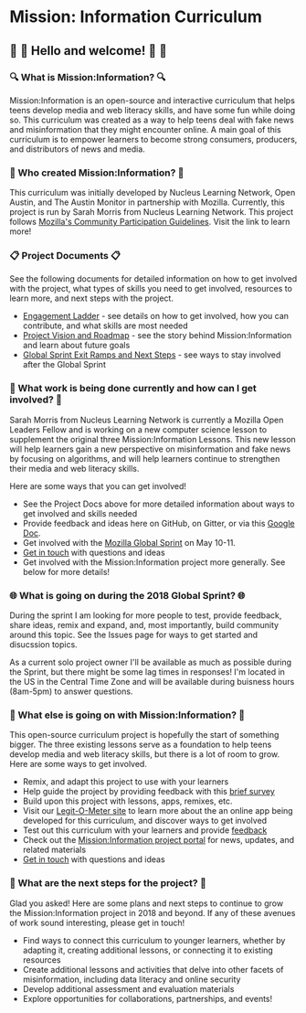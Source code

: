 # Mission: Information Curriculum 
## :wave: :tada: Hello and welcome! :tada: :wave: 

### :mag: What is Mission:Information? :mag:
<p>Mission:Information is an open-source and interactive curriculum that helps teens develop media and web literacy skills, and have some fun while doing so. This curriculum was created as a way to help teens deal with fake news and misinformation that they might encounter online. A main goal of this curriculum is to empower learners to become strong consumers, producers, and distributors of news and media.</p> 

### 🤔 Who created Mission:Information? 🤔
<p>This curriculum was initially developed by Nucleus Learning Network, Open Austin, and The Austin Monitor in partnership with Mozilla. Currently, this project is run by Sarah Morris from Nucleus Learning Network. This project follows <a href="https://www.mozilla.org/en-US/about/governance/policies/participation/">Mozilla's Community Participation Guidelines</a>. Visit the link to learn more!</p>

### :clipboard: Project Documents :clipboard:
<p>See the following documents for detailed information on how to get involved with the project, what types of skills you need to get involved, resources to learn more, and next steps with the project.</p>
<ul>
  <li><a href="https://docs.google.com/document/d/17dozqONdSuU_ddTVfG4mL95zxmYzmAz6__mu3WR6goI/edit?usp=sharing">Engagement Ladder</a> - see details on how to get involved, how you can contribute, and what skills are most needed</li>
  <li><a href="https://docs.google.com/document/d/1xq91LAXEZxnF0b_0w9sefIgW-PcvBKymu-nOb-QH798/edit?usp=sharing">Project Vision and Roadmap</a> - see the story behind Mission:Information and learn about future goals</li>
  <li><a href="https://docs.google.com/document/d/1d74Quwv9kISYJ3DWqbzTQgfoIJItqQmY-mIexzTSP60/edit?usp=sharing">Global Sprint Exit Ramps and Next Steps</a> - see ways to stay involved after the Global Sprint </li>
  </ul>

### :calendar: What work is being done currently and how can I get involved? :calendar:
<p>Sarah Morris from Nucleus Learning Network is currently a Mozilla Open Leaders Fellow and is working on a new computer science lesson to supplement the original three Mission:Information Lessons. This new lesson will help learners gain a new perspective on misinformation and fake news by focusing on algorithms, and will help learners continue to strengthen their media and web literacy skills. </p>
<p>Here are some ways that you can get involved!</p>
<ul>
  <li>See the Project Docs above for more detailed information about ways to get involved and skills needed</li>
  <li>Provide feedback and ideas here on GitHub, on Gitter, or via this <a href="https://docs.google.com/document/d/13vd5r2vM5gJkISBDT-MH4eRRW7Qic5JO1brYQjYr5Us/edit?usp=sharing">Google Doc</a>. </li>
  <li>Get involved with the <a href="https://mozilla.github.io/global-sprint/">Mozilla Global Sprint</a> on May 10-11.</li>
  <li><a href="mailto:info@nucleuslearningnetwork.org">Get in touch</a> with questions and ideas</li>
  <li>Get involved with the Mission:Information project more generally. See below for more details!</li>
  </ul>
  
  ### :globe_with_meridians: What is going on during the 2018 Global Sprint? :globe_with_meridians:
  <p>During the sprint I am looking for more people to test, provide feedback, share ideas, remix and expand, and, most importantly, build community around this topic. See the Issues page for ways to get started and disucssion topics. </p>
<p>  As a current solo project owner I'll be available as much as possible during the Sprint, but there might be some lag times in responses! I'm located in the US in the Central Time Zone and will be available during buisness hours (8am-5pm) to answer questions.</p>

### :newspaper: What else is going on with Mission:Information? :newspaper:
<p>This open-source curriculum project is hopefully the start of something bigger. The three existing lessons serve as a foundation to help teens develop media and web literacy skills, but there is a lot of room to grow. Here are some ways to get involved.</p> 
<ul>
<li>Remix, and adapt this project to use with your learners</li>
  <li>Help guide the project by providing feedback with this <a href="https://goo.gl/forms/MYnxLXbkMf66SgyP2">brief survey</a></li>
  <li>Build upon this project with lessons, apps, remixes, etc.</li>
<li>Visit our <a href="https://github.com/civicparty/legitometer">Legit-O-Meter site</a> to learn more about the an online app being developed for this curriculum, and discover ways to get involved</li>
<li>Test out this curriculum with your learners and provide <a href="https://goo.gl/forms/BvobLqfZpsgIS0WD2">feedback</a></li>
<li>Check out the <a href="http://www.missioninfo.net">Mission:Information project portal</a> for news, updates, and related materials</li>
<li><a href="mailto:info@nucleuslearningnetwork.org">Get in touch</a> with questions and ideas</li>
</ul>

### :confetti_ball: What are the next steps for the project? :confetti_ball:
<p>Glad you asked! Here are some plans and next steps to continue to grow the Mission:Information project in 2018 and beyond. If any of these avenues of work sound interesting, please get in touch!</p>
<ul>
  <li>Find ways to connect this curriculum to younger learners, whether by adapting it, creating additional lessons, or connecting it to existing resources</li>
  <li>Create additional lessons and activities that delve into other facets of misinformation, including data literacy and online security</li>
  <li>Develop additional assessment and evaluation materials</li> 
  <li>Explore opportunities for collaborations, partnerships, and events!</li>
  </ul>


